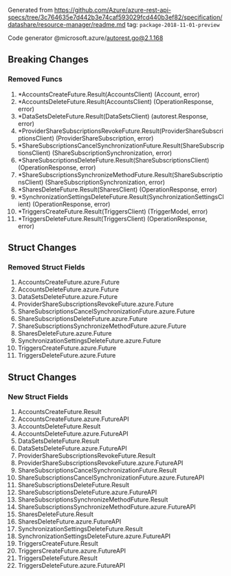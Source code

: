 Generated from https://github.com/Azure/azure-rest-api-specs/tree/3c764635e7d442b3e74caf593029fcd440b3ef82/specification/datashare/resource-manager/readme.md tag: `package-2018-11-01-preview`

Code generator @microsoft.azure/autorest.go@2.1.168

## Breaking Changes

### Removed Funcs

1. *AccountsCreateFuture.Result(AccountsClient) (Account, error)
1. *AccountsDeleteFuture.Result(AccountsClient) (OperationResponse, error)
1. *DataSetsDeleteFuture.Result(DataSetsClient) (autorest.Response, error)
1. *ProviderShareSubscriptionsRevokeFuture.Result(ProviderShareSubscriptionsClient) (ProviderShareSubscription, error)
1. *ShareSubscriptionsCancelSynchronizationFuture.Result(ShareSubscriptionsClient) (ShareSubscriptionSynchronization, error)
1. *ShareSubscriptionsDeleteFuture.Result(ShareSubscriptionsClient) (OperationResponse, error)
1. *ShareSubscriptionsSynchronizeMethodFuture.Result(ShareSubscriptionsClient) (ShareSubscriptionSynchronization, error)
1. *SharesDeleteFuture.Result(SharesClient) (OperationResponse, error)
1. *SynchronizationSettingsDeleteFuture.Result(SynchronizationSettingsClient) (OperationResponse, error)
1. *TriggersCreateFuture.Result(TriggersClient) (TriggerModel, error)
1. *TriggersDeleteFuture.Result(TriggersClient) (OperationResponse, error)

## Struct Changes

### Removed Struct Fields

1. AccountsCreateFuture.azure.Future
1. AccountsDeleteFuture.azure.Future
1. DataSetsDeleteFuture.azure.Future
1. ProviderShareSubscriptionsRevokeFuture.azure.Future
1. ShareSubscriptionsCancelSynchronizationFuture.azure.Future
1. ShareSubscriptionsDeleteFuture.azure.Future
1. ShareSubscriptionsSynchronizeMethodFuture.azure.Future
1. SharesDeleteFuture.azure.Future
1. SynchronizationSettingsDeleteFuture.azure.Future
1. TriggersCreateFuture.azure.Future
1. TriggersDeleteFuture.azure.Future

## Struct Changes

### New Struct Fields

1. AccountsCreateFuture.Result
1. AccountsCreateFuture.azure.FutureAPI
1. AccountsDeleteFuture.Result
1. AccountsDeleteFuture.azure.FutureAPI
1. DataSetsDeleteFuture.Result
1. DataSetsDeleteFuture.azure.FutureAPI
1. ProviderShareSubscriptionsRevokeFuture.Result
1. ProviderShareSubscriptionsRevokeFuture.azure.FutureAPI
1. ShareSubscriptionsCancelSynchronizationFuture.Result
1. ShareSubscriptionsCancelSynchronizationFuture.azure.FutureAPI
1. ShareSubscriptionsDeleteFuture.Result
1. ShareSubscriptionsDeleteFuture.azure.FutureAPI
1. ShareSubscriptionsSynchronizeMethodFuture.Result
1. ShareSubscriptionsSynchronizeMethodFuture.azure.FutureAPI
1. SharesDeleteFuture.Result
1. SharesDeleteFuture.azure.FutureAPI
1. SynchronizationSettingsDeleteFuture.Result
1. SynchronizationSettingsDeleteFuture.azure.FutureAPI
1. TriggersCreateFuture.Result
1. TriggersCreateFuture.azure.FutureAPI
1. TriggersDeleteFuture.Result
1. TriggersDeleteFuture.azure.FutureAPI
